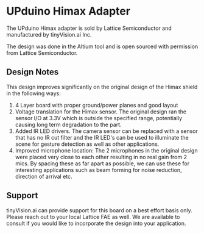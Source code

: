 # UPduino Himax Adapter

The UPduino Himax adapter is sold by Lattice Semiconductor and manufactured by tinyVision.ai Inc.

The design was done in the Altium tool and is open sourced with permission from Lattice Semiconductor.

## Design Notes
This design improves significantly on the original design of the Himax shield in the following ways:
1. 4 Layer board with proper ground/power planes and good layout
2. Voltage translation for the Himax sensor. The original design ran the sensor I/O at 3.3V which is outside the specified range, potentially causing long term degradation to the part.
3. Added IR LED drivers. The camera sensor can be replaced with a sensor that has no IR cut filter and the IR LED's can be used to illuminate the scene for gesture detection as well as other applications.
4. Improved microphone location: The 2 microphones in the original design were placed very close to each other resulting in no real gain from 2 mics. By spacing these as far apart as possible, we can use these for interesting applications such as beam forming for noise reduction, direction of arrival etc.

## Support
tinyVision.ai can provide support for this board on a best effort basis only. Please reach out to your local Lattice FAE as well. We are available to consult if you would like to incorporate the design into your application.